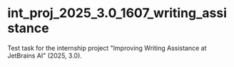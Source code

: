 # int_proj_2025_3.0_1607_writing_assistance
Test task for the internship project "Improving Writing Assistance at JetBrains AI" (2025, 3.0).
